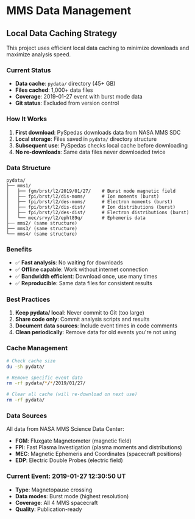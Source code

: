 # MMS Data Management

## Local Data Caching Strategy

This project uses efficient local data caching to minimize downloads and maximize analysis speed.

### Current Status
- **Data cache**: `pydata/` directory (45+ GB)
- **Files cached**: 1,000+ data files
- **Coverage**: 2019-01-27 event with burst mode data
- **Git status**: Excluded from version control

### How It Works
1. **First download**: PySpedas downloads data from NASA MMS SDC
2. **Local storage**: Files saved in `pydata/` directory structure
3. **Subsequent use**: PySpedas checks local cache before downloading
4. **No re-downloads**: Same data files never downloaded twice

### Data Structure
```
pydata/
├── mms1/
│   ├── fgm/brst/l2/2019/01/27/    # Burst mode magnetic field
│   ├── fpi/brst/l2/dis-moms/      # Ion moments (burst)
│   ├── fpi/brst/l2/des-moms/      # Electron moments (burst)
│   ├── fpi/brst/l2/dis-dist/      # Ion distributions (burst)
│   ├── fpi/brst/l2/des-dist/      # Electron distributions (burst)
│   └── mec/srvy/l2/epht89q/       # Ephemeris data
├── mms2/ (same structure)
├── mms3/ (same structure)
└── mms4/ (same structure)
```

### Benefits
- ✅ **Fast analysis**: No waiting for downloads
- ✅ **Offline capable**: Work without internet connection
- ✅ **Bandwidth efficient**: Download once, use many times
- ✅ **Reproducible**: Same data files for consistent results

### Best Practices
1. **Keep pydata/ local**: Never commit to Git (too large)
2. **Share code only**: Commit analysis scripts and results
3. **Document data sources**: Include event times in code comments
4. **Clean periodically**: Remove data for old events you're not using

### Cache Management
```bash
# Check cache size
du -sh pydata/

# Remove specific event data
rm -rf pydata/*/*/2019/01/27/

# Clear all cache (will re-download on next use)
rm -rf pydata/
```

### Data Sources
All data from NASA MMS Science Data Center:
- **FGM**: Fluxgate Magnetometer (magnetic field)
- **FPI**: Fast Plasma Investigation (plasma moments and distributions)
- **MEC**: Magnetic Ephemeris and Coordinates (spacecraft positions)
- **EDP**: Electric Double Probes (electric field)

### Current Event: 2019-01-27 12:30:50 UT
- **Type**: Magnetopause crossing
- **Data modes**: Burst mode (highest resolution)
- **Coverage**: All 4 MMS spacecraft
- **Quality**: Publication-ready

